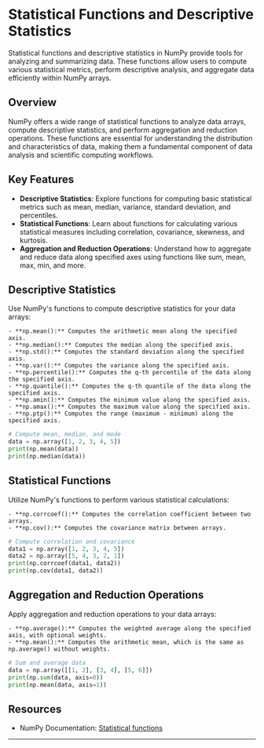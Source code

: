 # Statistical Functions and Descriptive Statistics

Statistical functions and descriptive statistics in NumPy provide tools for analyzing and summarizing data. These functions allow users to compute various statistical metrics, perform descriptive analysis, and aggregate data efficiently within NumPy arrays.

## Overview

NumPy offers a wide range of statistical functions to analyze data arrays, compute descriptive statistics, and perform aggregation and reduction operations. These functions are essential for understanding the distribution and characteristics of data, making them a fundamental component of data analysis and scientific computing workflows.

## Key Features

- **Descriptive Statistics**: Explore functions for computing basic statistical metrics such as mean, median, variance, standard deviation, and percentiles.
- **Statistical Functions**: Learn about functions for calculating various statistical measures including correlation, covariance, skewness, and kurtosis.
- **Aggregation and Reduction Operations**: Understand how to aggregate and reduce data along specified axes using functions like sum, mean, max, min, and more.


## Descriptive Statistics

Use NumPy's functions to compute descriptive statistics for your data arrays:

    - **np.mean():** Computes the arithmetic mean along the specified axis.
    - **np.median():** Computes the median along the specified axis.
    - **np.std():** Computes the standard deviation along the specified axis.
    - **np.var():** Computes the variance along the specified axis.
    - **np.percentile():** Computes the q-th percentile of the data along the specified axis.
    - **np.quantile():** Computes the q-th quantile of the data along the specified axis.
    - **np.amin():** Computes the minimum value along the specified axis.
    - **np.amax():** Computes the maximum value along the specified axis.
    - **np.ptp():** Computes the range (maximum - minimum) along the specified axis.

```python
# Compute mean, median, and mode
data = np.array([1, 2, 3, 4, 5])
print(np.mean(data))
print(np.median(data))
```

## Statistical Functions

Utilize NumPy's functions to perform various statistical calculations:

    - **np.corrcoef():** Computes the correlation coefficient between two arrays.
    - **np.cov():** Computes the covariance matrix between arrays.

```python
# Compute correlation and covariance
data1 = np.array([1, 2, 3, 4, 5])
data2 = np.array([5, 4, 3, 2, 1])
print(np.corrcoef(data1, data2))
print(np.cov(data1, data2))
```

## Aggregation and Reduction Operations

Apply aggregation and reduction operations to your data arrays:

    - **np.average():** Computes the weighted average along the specified axis, with optional weights.
    - **np.mean():** Computes the arithmetic mean, which is the same as np.average() without weights.

```python
# Sum and average data
data = np.array([[1, 2], [3, 4], [5, 6]])
print(np.sum(data, axis=0))
print(np.mean(data, axis=1))
```

## Resources

- NumPy Documentation: [Statistical functions](https://numpy.org/doc/stable/reference/routines.statistics.html)

---

